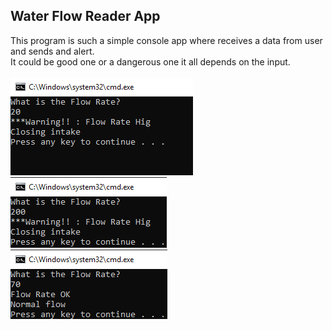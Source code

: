 <!DOCTYPE html>
<html>
<head>
</head>
<body>

<h2>Water Flow Reader App</h2>

<div>
This program is such a simple console app where receives a data from user and sends and alert.<br>
It could be good one or a dangerous one it all depends on the input.<br>
<br>
</div>
<div class="row">
    <img src="shot/1.png" alt="Screenshot">
    <img src="shot/2.png" alt="Screenshot">
    <img src="shot/3.png" alt="Screenshot">
</div>
</body>
</html>